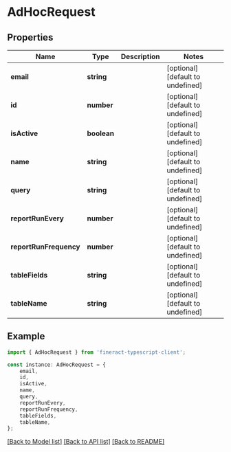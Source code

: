 # AdHocRequest


## Properties

Name | Type | Description | Notes
------------ | ------------- | ------------- | -------------
**email** | **string** |  | [optional] [default to undefined]
**id** | **number** |  | [optional] [default to undefined]
**isActive** | **boolean** |  | [optional] [default to undefined]
**name** | **string** |  | [optional] [default to undefined]
**query** | **string** |  | [optional] [default to undefined]
**reportRunEvery** | **number** |  | [optional] [default to undefined]
**reportRunFrequency** | **number** |  | [optional] [default to undefined]
**tableFields** | **string** |  | [optional] [default to undefined]
**tableName** | **string** |  | [optional] [default to undefined]

## Example

```typescript
import { AdHocRequest } from 'fineract-typescript-client';

const instance: AdHocRequest = {
    email,
    id,
    isActive,
    name,
    query,
    reportRunEvery,
    reportRunFrequency,
    tableFields,
    tableName,
};
```

[[Back to Model list]](../README.md#documentation-for-models) [[Back to API list]](../README.md#documentation-for-api-endpoints) [[Back to README]](../README.md)
